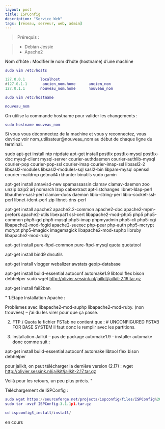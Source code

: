 ```yaml
---
layout: post
title: ISPConfig
description: "Service Web"
tags: [réseau, serveur, web, admin]
---
```


> Prérequis :

> - Debian Jessie
> - Apache2


Nom d'hôte :
Modifier le nom d’hôte (hostname) d’une machine

```lua
sudo vim /etc/hosts

127.0.0.1       localhost
#127.0.1.1       ancien_nom.home      ancien_nom
127.0.1.1       nouveau_nom.home      nouveau_nom
```

```lua
sudo vim /etc/hostname

nouveau_nom
```

On utilise la commande hostname pour valider les changements :

```lua
sudo hostname nouveau_nom
```

Si vous vous déconnectez de la machine et vous y reconnectez, vous devriez voir nom_utilisateur@nouveau_nom au début de chaque ligne du terminal.


sudo apt-get install ntp ntpdate
apt-get install postfix postfix-mysql postfix-doc mysql-client mysql-server courier-authdaemon courier-authlib-mysql courier-pop courier-pop-ssl courier-imap courier-imap-ssl libsasl2-2 libsasl2-modules libsasl2-modules-sql sasl2-bin libpam-mysql openssl courier-maildrop getmail4 rkhunter binutils sudo gamin


apt-get install amavisd-new spamassassin clamav clamav-daemon zoo unzip bzip2 arj nomarch lzop cabextract apt-listchanges libnet-ldap-perl libauthen-sasl-perl clamav-docs daemon libio-string-perl libio-socket-ssl-perl libnet-ident-perl zip libnet-dns-perl


apt-get install apache2 apache2.2-common apache2-doc apache2-mpm-prefork apache2-utils libexpat1 ssl-cert libapache2-mod-php5 php5 php5-common php5-gd php5-mysql php5-imap phpmyadmin php5-cli php5-cgi libapache2-mod-fcgid apache2-suexec php-pear php-auth php5-mcrypt mcrypt php5-imagick imagemagick libapache2-mod-suphp libruby libapache2-mod-ruby



apt-get install pure-ftpd-common pure-ftpd-mysql quota quotatool


apt-get install bind9 dnsutils

apt-get install vlogger webalizer awstats geoip-database


apt-get install build-essential autoconf automake1.9 libtool flex bison debhelper
sudo wget http://olivier.sessink.nl/jailkit/jailkit-2.19.tar.gz


apt-get install fail2ban



"
1.Etape Installation Apache :

Problèmes avec libapache2-mod-suphp libapache2-mod-ruby. (non trouvées) – j’ai du les virer pour que ça passe.

2. FTP / Quota
le fichier FSTab ne contient que : # UNCONFIGURED FSTAB FOR BASE SYSTEM
il faut donc le remplir avec les partitions.

3. Installation Jailkit
– pas de package automake1.9 – installer automake donc comme suit :

apt-get install build-essential autoconf automake libtool flex bison debhelper

pour jailkit, on peut télécharger la dernière version (2.17) :
wget http://olivier.sessink.nl/jailkit/jailkit-2.17.tar.gz

Voilà pour les retours, un peu plus précis.
"



Téléchargement de ISPConfig :

```lua
sudo wget https://sourceforge.net/projects/ispconfig/files/ISPConfig%203/ISPConfig-3.1.1p1/ISPConfig-3.1.1p1.tar.gz
sudo tar -xvzf ISPConfig-3.1.1p1.tar.gz
```

```lua
cd ispconfig3_install/install/
```

en cours
